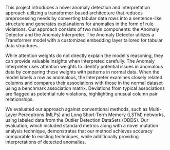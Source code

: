 This project introduces a novel anomaly detection and interpretation approach utilizing a transformer-based architecture that  reduces preprocessing needs by converting tabular data rows into a sentence-like structure and generates explanations for anomalies in the form of rule violations. Our approach consists of two main components: the Anomaly Detector and the Anomaly Interpreter. The Anomaly Detector utilizes a Transformer model with a customized embedding layer tailored for tabular data structures. 

While attention weights do not directly explain the model's reasoning, they can provide valuable insights when interpreted carefully. The Anomaly Interpreter uses attention weights to identify potential issues in anomalous data by comparing these weights with patterns in normal data. When the model labels a row as anomalous, the Interpreter examines closely related columns and compares their associations with those in the normal dataset using a benchmark association matrix. Deviations from typical associations are flagged as potential rule violations, highlighting unusual column pair relationships.

We evaluated our approach against conventional methods, such as Multi-Layer Perceptrons (MLPs) and Long Short-Term Memory (LSTM) networks, using labeled data from the Outlier Detection DataSets (ODDS). Our evaluation, which included standard metrics along with a novel mutation analysis technique, demonstrates that our method achieves accuracy comparable to existing techniques, while additionally providing interpretations of detected anomalies.
